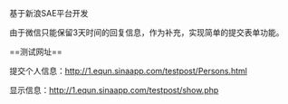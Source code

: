 基于新浪SAE平台开发

由于微信只能保留3天时间的回复信息，作为补充，实现简单的提交表单功能。

==测试网址==

提交个人信息：http://1.equn.sinaapp.com/testpost/Persons.html

显示信息：http://1.equn.sinaapp.com/testpost/show.php